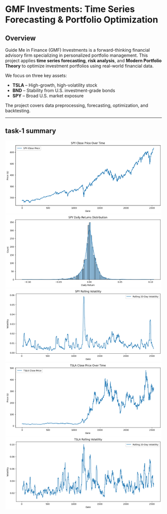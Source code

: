 # GMF Investments: Time Series Forecasting & Portfolio Optimization

## Overview
Guide Me in Finance (GMF) Investments is a forward-thinking financial advisory firm specializing in personalized portfolio management. This project applies **time series forecasting**, **risk analysis**, and **Modern Portfolio Theory** to optimize investment portfolios using real-world financial data.

We focus on three key assets:
- **TSLA** – High-growth, high-volatility stock
- **BND** – Stability from U.S. investment-grade bonds
- **SPY** – Broad U.S. market exposure

The project covers data preprocessing, forecasting, optimization, and backtesting.

---

## task-1 summary 
![alt text](image.png)
![alt text](image-1.png)
![alt text](image-2.png)
![alt text](image-3.png)
![alt text](image-4.png)